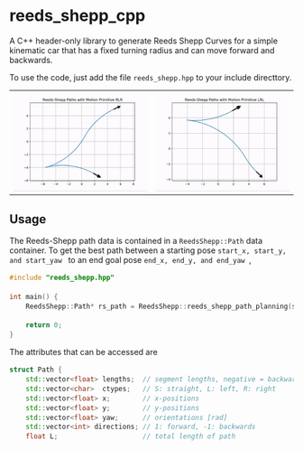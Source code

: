# reeds_shepp_cpp

A C++ header-only library to generate Reeds Shepp Curves for a simple kinematic car that has a fixed turning radius and can move forward and backwards.

To use the code, just add the file `reeds_shepp.hpp` to your include directtory.

<table><tr>
<td> <img src="animations/RLR.gif" alt="Drawing" style="width: 500px;"/> </td>
<td> <img src="animations/LRL.gif" alt="Drawing" style="width: 500px;"/> </td>
</tr></table>

## Usage

The Reeds-Shepp path data is contained in a `ReedsShepp::Path` data container. To get the best path between a starting pose `start_x, start_y, and start_yaw ` to an end goal pose `end_x, end_y, and end_yaw `, 

```c++
#include "reeds_shepp.hpp"

int main() {
    ReedsShepp::Path* rs_path = ReedsShepp::reeds_shepp_path_planning(start_x, start_y, start_yaw, end_x, end_y, end_yaw, curvature, step_size);

    return 0;
}
```

The attributes that can be accessed are

```c++
struct Path {
    std::vector<float> lengths;  // segment lengths, negative = backwards
    std::vector<char>  ctypes;   // S: straight, L: left, R: right
    std::vector<float> x;        // x-positions
    std::vector<float> y;        // y-positions
    std::vector<float> yaw;      // orientations [rad]
    std::vector<int> directions; // 1: forward, -1: backwards
    float L;                     // total length of path 
```